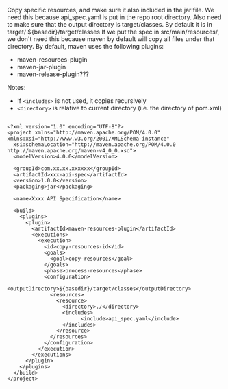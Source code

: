 Copy specific resources, and make sure it also included in the jar file.
We need this because api_spec.yaml is put in the repo root directory. 
Also need to make sure that the output directory is target/classes. By default it is in target/
              <outputDirectory>${basedir}/target/classes</outputDirectory>
If we put the spec in src/main/resources/, we don't need this because maven by default will copy all files under that directory.
By default, maven uses the following plugins:
* maven-resources-plugin
* maven-jar-plugin
* maven-release-plugin???

Notes:
* If ```<includes>``` is not used, it copies recursively
* ```<directory>``` is relative to current directory (i.e. the directory of pom.xml)
```

<?xml version="1.0" encoding="UTF-8"?>
<project xmlns="http://maven.apache.org/POM/4.0.0" xmlns:xsi="http://www.w3.org/2001/XMLSchema-instance"
  xsi:schemaLocation="http://maven.apache.org/POM/4.0.0 http://maven.apache.org/maven-v4_0_0.xsd">
  <modelVersion>4.0.0</modelVersion>

  <groupId>com.xx.xx.xxxxxx</groupId>
  <artifactId>xxx-api-spec</artifactId>
  <version>1.0.0</version>
  <packaging>jar</packaging>

  <name>Xxxx API Specification</name>

  <build>
    <plugins>
      <plugin>
        <artifactId>maven-resources-plugin</artifactId>
        <executions>
          <execution>
            <id>copy-resources-id</id>
            <goals>
              <goal>copy-resources</goal>
            </goals>
            <phase>process-resources</phase>
            <configuration>
              <outputDirectory>${basedir}/target/classes</outputDirectory>
              <resources>          
                <resource>
                  <directory>./</directory>
                  <includes>
                        <include>api_spec.yaml</include>
                  </includes>
                </resource>
              </resources>              
            </configuration>            
          </execution>
        </executions>
      </plugin>
    </plugins>
  </build>
</project>

```
